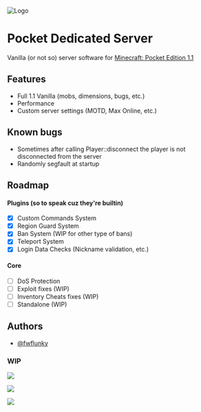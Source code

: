 ![Logo](https://i.ibb.co/rbzqcPc/20230215-225158.png)

# Pocket Dedicated Server
Vanilla (or not so) server software for [Minecraft: Pocket Edition 1.1](https://minecraft.fandom.com/wiki/Pocket_Edition_1.1.0)
## Features

- Full 1.1 Vanilla (mobs, dimensions, bugs, etc.)
- Performance
- Custom server settings (MOTD, Max Online, etc.)

## Known bugs

- Sometimes after calling Player::disconnect the player is not disconnected from the server
- Randomly segfault at startup
## Roadmap

#### Plugins (so to speak cuz they're builtin)
- [x]  Custom Commands System
- [x]  Region Guard System
- [x]  Ban System (WIP for other type of bans)
- [x]  Teleport System
- [x]  Login Data Checks (Nickname validation, etc.)

#### Core
- [ ]  DoS Protection
- [ ]  Exploit fixes (WIP)
- [ ]  Inventory Cheats fixes (WIP)
- [ ]  Standalone (WIP)
## Authors

- [@fwflunky](https://www.github.com/fwflunky)

### WIP

[![](https://img.shields.io/static/v1?label=1.1&message=MCPE&color=blueviolet)]()

[![](https://img.shields.io/badge/-Pocket%20Edition-blue)]()

[![](https://img.shields.io/badge/-Reverse%20Engineering-red)]()